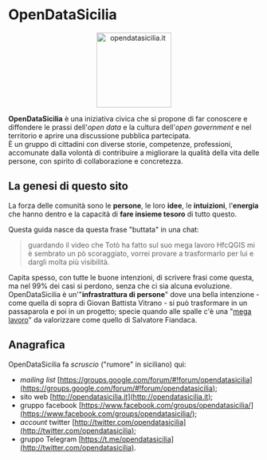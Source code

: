  	
# OpenDataSicilia

<p align="center"> <a href="http://opendatasicilia.it/" target="_blank"><img src="https://hfcqgis-md.readthedocs.io/it/latest/img/opendatasicilia.png" width="150" class="immagonobox"   title="opendatasicilia.it"></a>
</p>

**OpenDataSicilia** è una iniziativa civica che si propone di far conoscere e diffondere le prassi dell'_open data_ e la cultura dell'_open government_ e nel territorio e aprire una discussione pubblica partecipata.<br>
È un gruppo di cittadini con diverse storie, competenze, professioni, accomunate dalla volontà di contribuire a migliorare la qualità della vita delle persone, con spirito di collaborazione e concretezza.

## La genesi di questo sito

La forza delle comunità sono le **persone**, le loro **idee**, le **intuizioni**, l'**energia** che hanno dentro e la capacità di **fare insieme tesoro** di tutto questo.

Questa guida nasce da questa frase "buttata" in una chat:

<blockquote>
guardando il video che Totò ha fatto sul suo mega lavoro HfcQGIS mi è sembrato un p&ograve;  scoraggiato, vorrei provare a trasformarlo per lui e dargli molta più visibilità.</blockquote>

Capita spesso, con tutte le buone intenzioni, di scrivere frasi come questa, ma nel 99% dei casi si perdono, senza che ci sia alcuna evoluzione.<br>OpenDataSicilia è un'"**infrastrattura di persone**" dove una bella intenzione - come quella di sopra di Giovan Battista Vitrano - si può trasformare in un passaparola e poi in un progetto; specie quando alle spalle c'è una "[mega lavoro](https://github.com/pigreco/HfcQGIS)" da valorizzare come quello di Salvatore Fiandaca.

## Anagrafica

OpenDataSicilia fa _scruscio_ ("rumore" in siciliano) qui:

- _mailing list_ [https://groups.google.com/forum/#!forum/opendatasicilia](https://groups.google.com/forum/#!forum/opendatasicilia);
- sito web [http://opendatasicilia.it](http://opendatasicilia.it);
- gruppo facebook [https://www.facebook.com/groups/opendatasicilia/](https://www.facebook.com/groups/opendatasicilia/);
- _account_ twitter [http://twitter.com/opendatasicilia](http://twitter.com/opendatasicilia);
- gruppo Telegram [https://t.me/opendatasicilia](http://twitter.com/opendatasicilia).

